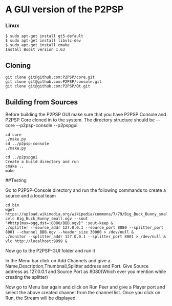 # A GUI version of the P2PSP #

### Linux 
```
$ sudo apt-get install qt5-default
$ sudo apt-get install libvlc-dev
$ sudo apt-get install cmake
Install Boost version 1.63
```

## Cloning
```
git clone git@github.com:P2PSP/core.git
git clone git@github.com:P2PSP/console.git
git clone git@github.com:P2PSP/Qt.git
```

## Building from Sources

Before building the P2PSP GUI make sure that you have P2PSP Console and P2PSP Core cloned in to the system.
The directory structure should be 
--core 
--p2psp-console
--p2pspgui

```
cd core
./make.py
cd ../p2psp-console
./make.py

cd ../p2pspgui
Create a build directory and run
cmake ..
make
```

##Testing

Go to P2PSP-Console directory and run the following commands to create a source and a local team
```
cd bin
wget https://upload.wikimedia.org/wikipedia/commons/7/79/Big_Buck_Bunny_small.ogv
cvlc Big_Buck_Bunny_small.ogv --sout "#http{mux=ogg,dst=:8080/BBB.ogv}" :sout-keep &
./splitter --source_addr 127.0.0.1 --source_port 8080 --splitter_port 8001 --channel BBB.ogv --header_size 30000 > /dev/null &
./monitor --splitter_addr 127.0.0.1 --splitter_port 8001 > /dev/null &
vlc http://localhost:9999 &
```

Now go to the P2PSP-GUI folder and run it

In the Menu bar click on Add Channels and give a Name,Description,Thumbnail,Splitter address and Port.
Give Source address as 127.0.0.1 and Source Port as 8080(Which ever you mention while creating the splitter)

Now go to Menu bar again and click on Run Peer and give a Player port and select the above created channel from the channel list.
Once you click on Run, the Stream will be displayed.



